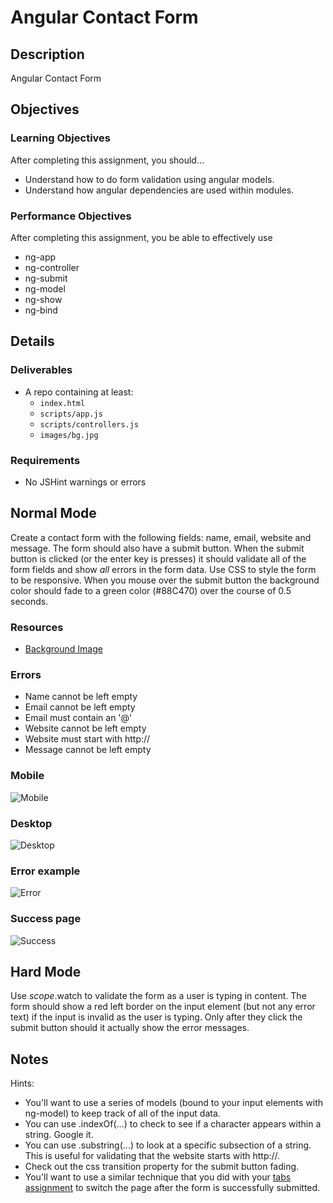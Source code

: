 # Angular Contact Form

## Description
Angular Contact Form


## Objectives

### Learning Objectives

After completing this assignment, you should…

* Understand how to do form validation using angular models.
* Understand how angular dependencies are used within modules.


### Performance Objectives

After completing this assignment, you be able to effectively use

* ng-app
* ng-controller
* ng-submit
* ng-model
* ng-show
* ng-bind




## Details

### Deliverables

* A repo containing at least:
  * `index.html`
  * `scripts/app.js`
  * `scripts/controllers.js`
  * `images/bg.jpg`

### Requirements

* No JSHint warnings or errors


## Normal Mode
Create a contact form with the following fields: name, email, website and message. The form should also have a submit button. When the submit button is clicked (or the enter key is presses) it should validate all of the form fields and show *all* errors in the form data. Use CSS to style the form to be responsive. When you mouse over the submit button the background color should fade to a green color (#88C470) over the course of 0.5 seconds.

### Resources
* [Background Image](/bg.jpg)

### Errors
* Name cannot be left empty
* Email cannot be left empty
* Email must contain an '@'
* Website cannot be left empty
* Website must start with http://
* Message cannot be left empty

### Mobile
![Mobile](/mobile.png)
### Desktop
![Desktop](/desktop.png)
### Error example
![Error](/error.png)
### Success page
![Success](/success.png)

## Hard Mode
Use $scope.$watch to validate the form as a user is typing in content. The form should show a red left border on the input element (but not any error text) if the input is invalid as the user is typing. Only after they click the submit button should it actually show the error messages.


## Notes
Hints:
* You'll want to use a series of models (bound to your input elements with ng-model) to keep track of all of the input data.
* You can use .indexOf(...) to check to see if a character appears within a string. Google it.
* You can use .substring(...) to look at a specific subsection of a string. This is useful for validating that the website starts with http://.
* Check out the css transition property for the submit button fading.
* You'll want to use a similar technique that you did with your [tabs assignment](https://github.com/TIY-Austin-Front-End-Engineering/angular-tabs) to switch the page after the form is successfully submitted.

<!-- ## Additional Resources

* Read []()
 -->